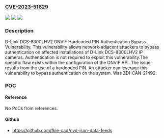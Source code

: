 ### [CVE-2023-51629](https://cve.mitre.org/cgi-bin/cvename.cgi?name=CVE-2023-51629)
![](https://img.shields.io/static/v1?label=Product&message=DCS-8300LHV2&color=blue)
![](https://img.shields.io/static/v1?label=Version&message=1.06.01%20&color=brightgreen)
![](https://img.shields.io/static/v1?label=Vulnerability&message=CWE-259%3A%20Use%20of%20Hard-coded%20Password&color=brightgreen)

### Description

D-Link DCS-8300LHV2 ONVIF Hardcoded PIN Authentication Bypass Vulnerability. This vulnerability allows network-adjacent attackers to bypass authentication on affected installations of D-Link DCS-8300LHV2 IP cameras. Authentication is not required to exploit this vulnerability.The specific flaw exists within the configuration of the ONVIF API. The issue results from the use of a hardcoded PIN. An attacker can leverage this vulnerability to bypass authentication on the system. Was ZDI-CAN-21492.

### POC

#### Reference
No PoCs from references.

#### Github
- https://github.com/fkie-cad/nvd-json-data-feeds

